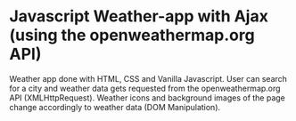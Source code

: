 # Javascript Weather-app with Ajax (using the openweathermap.org API)

Weather app done with HTML, CSS and Vanilla Javascript. User can search for a city and weather data gets requested from the openweathermap.org API (XMLHttpRequest).
Weather icons and background images of the page change accordingly to weather data (DOM Manipulation).
 
